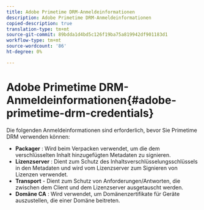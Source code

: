 ```yaml
---
title: Adobe Primetime DRM-Anmeldeinformationen
description: Adobe Primetime DRM-Anmeldeinformationen
copied-description: true
translation-type: tm+mt
source-git-commit: 89bdda1d4bd5c126f19ba75a819942df901183d1
workflow-type: tm+mt
source-wordcount: '86'
ht-degree: 0%

---
```



# Adobe Primetime DRM-Anmeldeinformationen{#adobe-primetime-drm-credentials}

Die folgenden Anmeldeinformationen sind erforderlich, bevor Sie Primetime DRM verwenden können:

* **Packager** : Wird beim Verpacken verwendet, um die dem verschlüsselten Inhalt hinzugefügten Metadaten zu signieren.
* **Lizenzserver** : Dient zum Schutz des Inhaltsverschlüsselungsschlüssels in den Metadaten und wird vom Lizenzserver zum Signieren von Lizenzen verwendet.
* **Transport**  - Dient zum Schutz von Anforderungen/Antworten, die zwischen dem Client und dem Lizenzserver ausgetauscht werden.
* **Domäne CA** : Wird verwendet, um Domänenzertifikate für Geräte auszustellen, die einer Domäne beitreten.

